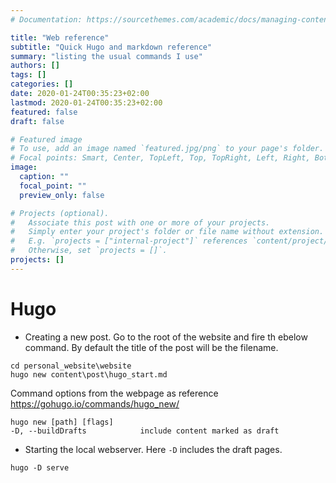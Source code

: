 ```yaml
---
# Documentation: https://sourcethemes.com/academic/docs/managing-content/

title: "Web reference"
subtitle: "Quick Hugo and markdown reference"
summary: "listing the usual commands I use"
authors: []
tags: []
categories: []
date: 2020-01-24T00:35:23+02:00
lastmod: 2020-01-24T00:35:23+02:00
featured: false
draft: false

# Featured image
# To use, add an image named `featured.jpg/png` to your page's folder.
# Focal points: Smart, Center, TopLeft, Top, TopRight, Left, Right, BottomLeft, Bottom, BottomRight.
image:
  caption: ""
  focal_point: ""
  preview_only: false

# Projects (optional).
#   Associate this post with one or more of your projects.
#   Simply enter your project's folder or file name without extension.
#   E.g. `projects = ["internal-project"]` references `content/project/deep-learning/index.md`.
#   Otherwise, set `projects = []`.
projects: []
---
```

# Hugo
* Creating a new post. Go to the root of the website and fire th ebelow command. By default the title of the post will be the filename. 
```
cd personal_website\website
hugo new content\post\hugo_start.md
```
Command options from the webpage as reference https://gohugo.io/commands/hugo_new/
```
hugo new [path] [flags]
-D, --buildDrafts            include content marked as draft
```
* Starting the local webserver. Here `-D` includes the draft pages.
```
hugo -D serve
```